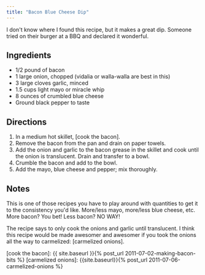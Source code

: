 ```yaml
---
title: "Bacon Blue Cheese Dip"
---
```

I don't know where I found this recipe, but it makes a great
dip. Someone tried on their burger at a BBQ and declared it wonderful.


## Ingredients

* 1/2 pound of bacon
* 1 large onion, chopped (vidalia or walla-walla are best in this)
* 3 large cloves garlic, minced
* 1.5 cups light mayo or miracle whip
* 8 ounces of crumbled blue cheese
* Ground black pepper to taste


## Directions

1. In a medium hot skillet, [cook the bacon].
1. Remove the bacon from the pan and drain on paper towels.
1. Add the onion and garlic to the bacon grease in the skillet and cook until the onion is translucent. Drain and transfer to a bowl.
1. Crumble the bacon and add to the bowl.
1. Add the mayo, blue cheese and pepper; mix thoroughly.

## Notes

This is one of those recipes you have to play around with quantities
to get it to the consistency you'd like. More/less mayo, more/less
blue cheese, etc. More bacon? You bet! Less bacon? NO WAY!

The recipe says to only cook the onions and garlic until
translucent. I think this recipe would be made awesomer and awesomer
if you took the onions all the way to carmelized: [carmelized onions].

[cook the bacon]: {{ site.baseurl }}{% post_url 2011-07-02-making-bacon-bits %}
[carmelized onions]: {{site.baseurl}}{% post_url 2011-07-06-carmelized-onions %}
